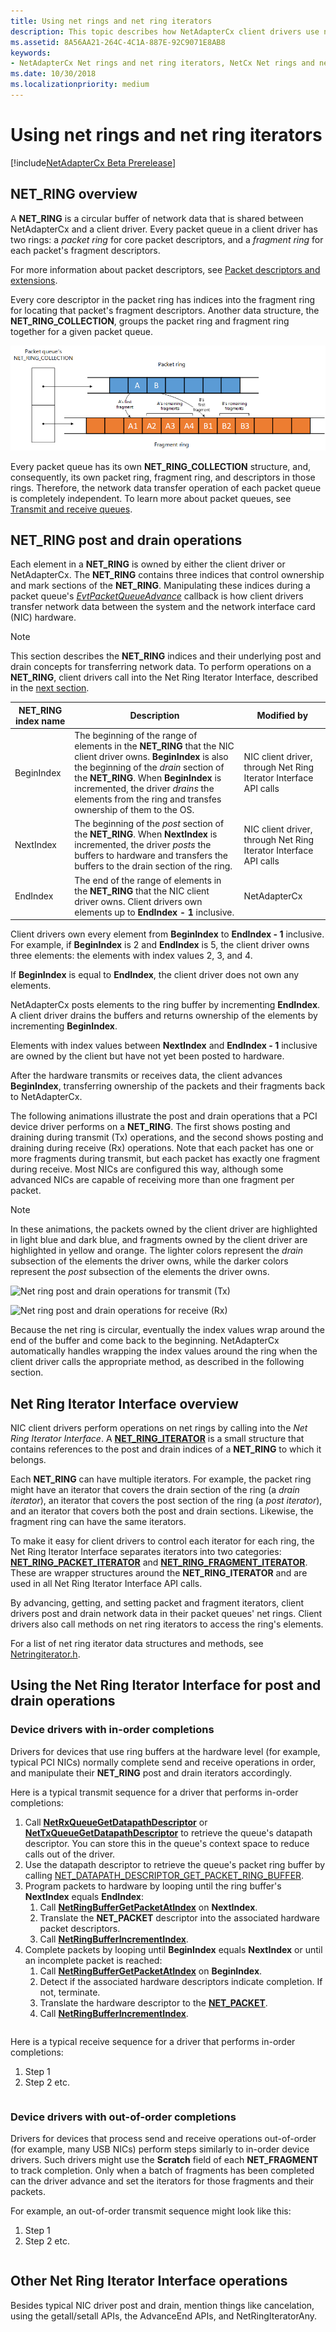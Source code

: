 ```yaml
---
title: Using net rings and net ring iterators
description: This topic describes how NetAdapterCx client drivers use net rings and net ring iterators.
ms.assetid: 8A56AA21-264C-4C1A-887E-92C9071E8AB8
keywords:
- NetAdapterCx Net rings and net ring iterators, NetCx Net rings and net ring iterators, NetAdapterCx PCI devices net ring, NetAdapterCx asynchronous I/O
ms.date: 10/30/2018
ms.localizationpriority: medium
---
```


# Using net rings and net ring iterators

[!include[NetAdapterCx Beta Prerelease](../netcx-beta-prerelease.md)]

## NET_RING overview

A **NET_RING** is a circular buffer of network data that is shared between NetAdapterCx and a client driver. Every packet queue in a client driver has two rings: a *packet ring* for core packet descriptors, and a *fragment ring* for each packet's fragment descriptors.

For more information about packet descriptors, see [Packet descriptors and extensions](packet-descriptors-and-extensions.md).

Every core descriptor in the packet ring has indices into the fragment ring for locating that packet's fragment descriptors. Another data structure, the **NET_RING_COLLECTION**, groups the packet ring and fragment ring together for a given packet queue.

![multi-ring layout](images/multi-ring.png) 

Every packet queue has its own **NET_RING_COLLECTION** structure, and, consequently, its own packet ring, fragment ring, and descriptors in those rings. Therefore, the network data transfer operation of each packet queue is completely independent. To learn more about packet queues, see [Transmit and receive queues](transmit-and-receive-queues.md).

## NET_RING post and drain operations

Each element in a **NET_RING** is owned by either the client driver or NetAdapterCx. The **NET_RING** contains three indices that control ownership and mark sections of the **NET_RING**. Manipulating these indices during a packet queue's [*EvtPacketQueueAdvance*](https://docs.microsoft.com/windows-hardware/drivers/ddi/content/netpacketqueue/nc-netpacketqueue-evt_packet_queue_advance) callback is how client drivers transfer network data between the system and the network interface card (NIC) hardware.

> [!NOTE] 
> This section describes the **NET_RING** indices and their underlying post and drain concepts for transferring network data. To perform operations on a **NET_RING**, client drivers call into the Net Ring Iterator Interface, described in the [next section](#net-ring-iterator-interface-overview).

| **NET_RING** index name | Description | Modified by |
| --- | --- | --- |
| BeginIndex | The beginning of the range of elements in the **NET_RING** that the NIC client driver owns. **BeginIndex** is also the beginning of the *drain* section of the **NET_RING**. When **BeginIndex** is incremented, the driver *drains* the elements from the ring and transfes ownership of them to the OS. | NIC client driver, through Net Ring Iterator Interface API calls |
| NextIndex | The beginning of the *post* section of the **NET_RING**. When **NextIndex** is incremented, the driver *posts* the buffers to hardware and transfers the buffers to the drain section of the ring. | NIC client driver, through Net Ring Iterator Interface API calls |
| EndIndex | The end of the range of elements in the **NET_RING** that the NIC client driver owns. Client drivers own elements up to **EndIndex - 1** inclusive. | NetAdapterCx |

Client drivers own every element from **BeginIndex** to **EndIndex - 1** inclusive. For example, if **BeginIndex** is 2 and **EndIndex** is 5, the client driver owns three elements: the elements with index values 2, 3, and 4.

If **BeginIndex** is equal to **EndIndex**, the client driver does not own any elements.

NetAdapterCx posts elements to the ring buffer by incrementing **EndIndex**. A client driver drains the buffers and returns ownership of the elements by incrementing **BeginIndex**.

Elements with index values between **NextIndex** and **EndIndex - 1** inclusive are owned by the client but have not yet been posted to hardware.

After the hardware transmits or receives data, the client advances **BeginIndex**, transferring ownership of the packets and their fragments back to NetAdapterCx.

The following animations illustrate the post and drain operations that a PCI device driver performs on a **NET_RING**. The first shows posting and draining during transmit (Tx) operations, and the second shows posting and draining during receive (Rx) operations. Note that each packet has one or more fragments during transmit, but each packet has exactly one fragment during receive. Most NICs are configured this way, although some advanced NICs are capable of receiving more than one fragment per packet.

> [!NOTE]
> In these animations, the packets owned by the client driver are highlighted in light blue and dark blue, and fragments owned by the client driver are highlighted in yellow and orange. The lighter colors represent the *drain* subsection of the elements the driver owns, while the darker colors represent the *post* subsection of the elements the driver owns.

![Net ring post and drain operations for transmit (Tx)](images/net_ring_post_and_drain_operations_tx.gif "Net ring post and drain operations for transmit (Tx)")

![Net ring post and drain operations for receive (Rx)](images/net_ring_post_and_drain_operations_rx.gif "Net ring post and drain operations for receive (Rx)")

Because the net ring is circular, eventually the index values wrap around the end of the buffer and come back to the beginning. NetAdapterCx automatically handles wrapping the index values around the ring when the client driver calls the appropriate method, as described in the following section.

## Net Ring Iterator Interface overview

NIC client drivers perform operations on net rings by calling into the *Net Ring Iterator Interface*. A [**NET_RING_ITERATOR**](net-ring-iterator.md) is a small structure that contains references to the post and drain indices of a **NET_RING** to which it belongs. 

Each **NET_RING** can have multiple iterators. For example, the packet ring might have an iterator that covers the drain section of the ring (a *drain iterator*), an iterator that covers the post section of the ring (a *post iterator*), and an iterator that covers both the post and drain sections. Likewise, the fragment ring can have the same iterators.

To make it easy for client drivers to control each iterator for each ring, the Net Ring Iterator Interface separates iterators into two categories: [**NET_RING_PACKET_ITERATOR**](net-ring-packet-iterator.md) and [**NET_RING_FRAGMENT_ITERATOR**](net-ring-fragment-iterator.md). These are wrapper structures around the **NET_RING_ITERATOR** and are used in all Net Ring Iterator Interface API calls.

By advancing, getting, and setting packet and fragment iterators, client drivers post and drain network data in their packet queues' net rings. Client drivers also call methods on net ring iterators to access the ring's elements.

For a list of net ring iterator data structures and methods, see [Netringiterator.h](netringiterator-h.md).

## Using the Net Ring Iterator Interface for post and drain operations

### Device drivers with in-order completions

Drivers for devices that use ring buffers at the hardware level (for example, typical PCI NICs) normally complete send and receive operations in order, and manipulate their **NET_RING** post and drain iterators accordingly.

Here is a typical transmit sequence for a driver that performs in-order completions:

1. Call [**NetRxQueueGetDatapathDescriptor**](https://docs.microsoft.com/windows-hardware/drivers/ddi/content/netrxqueue/nf-netrxqueue-netrxqueuegetdatapathdescriptor) or [**NetTxQueueGetDatapathDescriptor**](https://docs.microsoft.com/windows-hardware/drivers/ddi/content/nettxqueue/nf-nettxqueue-nettxqueuegetdatapathdescriptor) to retrieve the queue's datapath descriptor. You can store this in the queue's context space to reduce calls out of the driver.
2. Use the datapath descriptor to retrieve the queue's packet ring buffer by calling [NET_DATAPATH_DESCRIPTOR_GET_PACKET_RING_BUFFER](https://docs.microsoft.com/windows-hardware/drivers/ddi/content/netdatapathdescriptor/nf-netdatapathdescriptor-net_datapath_descriptor_get_packet_ring_buffer).
3. Program packets to hardware by looping until the ring buffer's **NextIndex** equals **EndIndex**:
    1. Call [**NetRingBufferGetPacketAtIndex**](https://docs.microsoft.com/windows-hardware/drivers/ddi/content/netadapterpacket/nf-netadapterpacket-netringbuffergetpacketatindex) on **NextIndex**.
    2. Translate the **NET_PACKET** descriptor into the associated hardware packet descriptors.
    3. Call [**NetRingBufferIncrementIndex**](https://docs.microsoft.com/windows-hardware/drivers/ddi/content/netringbuffer/nf-netringbuffer-netringbufferincrementindex).
4. Complete packets by looping until **BeginIndex** equals **NextIndex** or until an incomplete packet is reached:
    1. Call [**NetRingBufferGetPacketAtIndex**](https://docs.microsoft.com/windows-hardware/drivers/ddi/content/netadapterpacket/nf-netadapterpacket-netringbuffergetpacketatindex) on **BeginIndex**.
    2. Detect if the associated hardware descriptors indicate completion. If not, terminate.
    3. Translate the hardware descriptor to the [**NET_PACKET**](https://docs.microsoft.com/windows-hardware/drivers/ddi/content/netpacket/ns-netpacket-_net_packet).
    4. Call [**NetRingBufferIncrementIndex**](https://docs.microsoft.com/windows-hardware/drivers/ddi/content/netringbuffer/nf-netringbuffer-netringbufferincrementindex).

```cpp
```

Here is a typical receive sequence for a driver that performs in-order completions:

1. Step 1
2. Step 2
etc.

```cpp
```

### Device drivers with out-of-order completions

Drivers for devices that process send and receive operations out-of-order (for example, many USB NICs) perform steps similarly to in-order device drivers. Such drivers might use the **Scratch** field of each **NET_FRAGMENT** to track completion. Only when a batch of fragments has been completed can the driver advance and set the iterators for those fragments and their packets.

For example, an out-of-order transmit sequence might look like this:

1. Step 1
2. Step 2
etc.

```cpp
```

## Other Net Ring Iterator Interface operations

Besides typical NIC driver post and drain, mention things like cancelation, using the getall/setall APIs, the AdvanceEnd APIs, and NetRingIteratorAny.